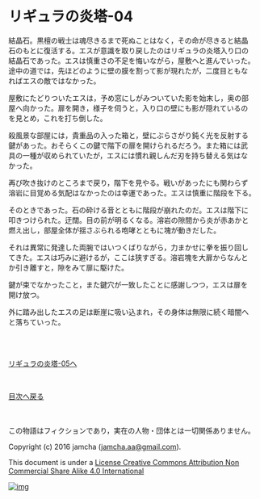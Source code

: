 # リギュラの炎塔-04

結晶石。黒檀の戦士は魂尽きるまで死ぬことはなく，その命が尽きると結晶  
石のもとに復活する。エスが意識を取り戻したのはリギュラの炎塔入り口の  
結晶石であった。エスは慎重さの不足を悔いながら，屋敷へと進んでいった。  
途中の道では，先ほどのように壁の膜を割って影が現れたが，二度目ともな  
ればエスの敵ではなかった。  

屋敷にたどりついたエスは，予め窓にしがみついていた影を始末し，奥の部  
屋へ向かった。扉を開き，様子を伺うと，入り口の壁にも影が隠れているの  
を見とめ，これを打ち倒した。  

殺風景な部屋には，貴重品の入った箱と，壁にぶらさがり鈍く光を反射する  
鍵があった。おそらくこの鍵で階下の扉を開けられるだろう。また箱には武  
具の一種が収められていたが，エスには慣れ親しんだ刃を持ち替える気はな  
かった。  

再び吹き抜けのところまで戻り，階下を見やる。戦いがあったにも関わらず  
溶岩に目覚める気配はなかったのは幸運であった。エスは慎重に階段を下る。  

そのときであった。石の砕ける音とともに階段が崩れたのだ。エスは階下に  
叩きつけられた。迂闊。目の前が明るくなる。溶岩の隙間から炎が赤あかと  
燃え出し，部屋全体が揺さぶられる咆哮とともに塊が動きだした。  

それは異常に発達した両腕ではいつくばりながら，力まかせに拳を振り回し  
てきた。エスは巧みに避けるが，ここは狭すぎる。溶岩塊を大扉からなんと  
か引き離すと，隙をみて扉に駆けた。  

鍵が束でなかったこと，また鍵穴が一致したことに感謝しつつ，エスは扉を  
開け放つ。  

外に踏み出したエスの足は断崖に吸い込まれ，その身体は無限に続く暗闇へ  
と落ちていった。  

<br>  
<br>  

[リギュラの炎塔-05へ](./05.md)  

<br>  

[目次へ戻る](https://github.com/jamcha-aa/EbonyBlades/blob/master/README.md)  

<br>  
<br>  
この物語はフィクションであり，実在の人物・団体とは一切関係ありません。  

Copyright (c) 2016 jamcha (jamcha.aa@gmail.com).  

This document is under a [License Creative Commons Attribution Non Commercial Share Alike 4.0 International](http://creativecommons.org/licenses/by-nc-sa/4.0/deed)  

[![img](http://i.creativecommons.org/l/by-nc-sa/3.0/80x15.png)](http://creativecommons.org/licenses/by-nc-sa/4.0/deed)